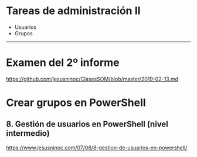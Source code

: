 # Tareas de administración II
- Usuarios
- Grupos

--------------

# Examen del 2º informe
https://github.com/jesusninoc/ClasesSOM/blob/master/2019-02-13.md

# Crear grupos en PowerShell
## 8. Gestión de usuarios en PowerShell (nivel intermedio)
https://www.jesusninoc.com/07/08/8-gestion-de-usuarios-en-powershell/
